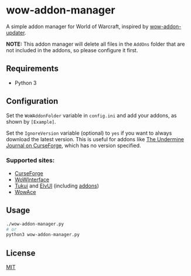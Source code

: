 # wow-addon-manager
A simple addon manager for World of Warcraft, inspired by [wow-addon-updater](https://github.com/kuhnerdm/wow-addon-updater).

**NOTE:** This addon manager will delete all files in the `AddOns` folder that are not included in the addons, so please configure it first.

## Requirements
- Python 3

## Configuration
Set the `WoWAddonFolder` variable in `config.ini` and add your addons, as shown by `[Example]`.

Set the `IgnoreVersion` variable (optional) to `yes` if you want to always download the latest version. This is useful for addons like [The Undermine Journal on CurseForge](https://www.curseforge.com/wow/addons/undermine-journal), which has no version specified.

### Supported sites:
- [CurseForge](https://www.curseforge.com/wow/addons)
- [WoWInterface](https://wowinterface.com/addons.php)
- [Tukui](https://www.tukui.org/download.php?ui=tukui) and [ElvUI](https://www.tukui.org/download.php?ui=elvui) (including [addons](https://www.tukui.org/addons.php))
- [WowAce](https://www.wowace.com/addons)

## Usage
```bash
./wow-addon-manager.py
# or
python3 wow-addon-manager.py
```

## License
[MIT](LICENSE)
